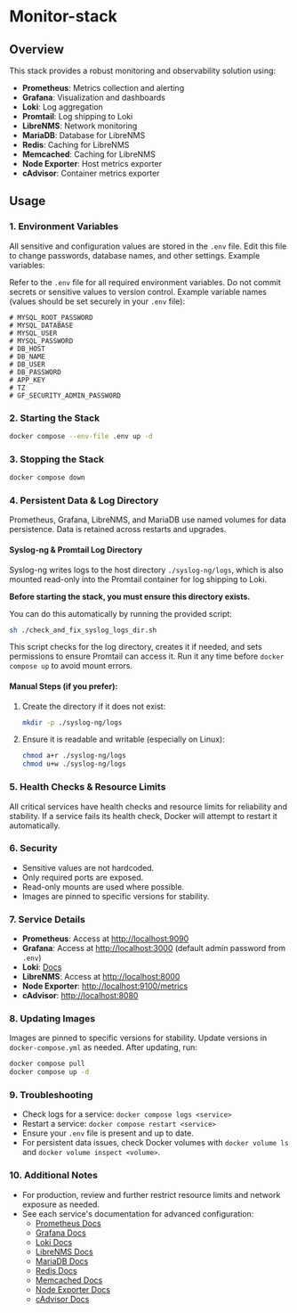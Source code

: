 # Monitor-stack

## Overview

This stack provides a robust monitoring and observability solution using:

- **Prometheus**: Metrics collection and alerting
- **Grafana**: Visualization and dashboards
- **Loki**: Log aggregation
- **Promtail**: Log shipping to Loki
- **LibreNMS**: Network monitoring
- **MariaDB**: Database for LibreNMS
- **Redis**: Caching for LibreNMS
- **Memcached**: Caching for LibreNMS
- **Node Exporter**: Host metrics exporter
- **cAdvisor**: Container metrics exporter

## Usage

### 1. Environment Variables

All sensitive and configuration values are stored in the `.env` file. Edit this file to change passwords, database names, and other settings. Example variables:


Refer to the `.env` file for all required environment variables. Do not commit secrets or sensitive values to version control. Example variable names (values should be set securely in your `.env` file):

```
# MYSQL_ROOT_PASSWORD
# MYSQL_DATABASE
# MYSQL_USER
# MYSQL_PASSWORD
# DB_HOST
# DB_NAME
# DB_USER
# DB_PASSWORD
# APP_KEY
# TZ
# GF_SECURITY_ADMIN_PASSWORD
```

### 2. Starting the Stack

```sh
docker compose --env-file .env up -d
```

### 3. Stopping the Stack

```sh
docker compose down
```

### 4. Persistent Data & Log Directory

Prometheus, Grafana, LibreNMS, and MariaDB use named volumes for data persistence. Data is retained across restarts and upgrades.


#### Syslog-ng & Promtail Log Directory

Syslog-ng writes logs to the host directory `./syslog-ng/logs`, which is also mounted read-only into the Promtail container for log shipping to Loki.

**Before starting the stack, you must ensure this directory exists.**


You can do this automatically by running the provided script:

```sh
sh ./check_and_fix_syslog_logs_dir.sh
```

This script checks for the log directory, creates it if needed, and sets permissions to ensure Promtail can access it. Run it any time before `docker compose up` to avoid mount errors.

#### Manual Steps (if you prefer):

1. Create the directory if it does not exist:
   ```sh
   mkdir -p ./syslog-ng/logs
   ```
2. Ensure it is readable and writable (especially on Linux):
   ```sh
   chmod a+r ./syslog-ng/logs
   chmod u+w ./syslog-ng/logs
   ```

### 5. Health Checks & Resource Limits

All critical services have health checks and resource limits for reliability and stability. If a service fails its health check, Docker will attempt to restart it automatically.

### 6. Security

- Sensitive values are not hardcoded.
- Only required ports are exposed.
- Read-only mounts are used where possible.
- Images are pinned to specific versions for stability.

### 7. Service Details

- **Prometheus**: Access at [http://localhost:9090](http://localhost:9090)
- **Grafana**: Access at [http://localhost:3000](http://localhost:3000) (default admin password from `.env`)
- **Loki**: [Docs](https://grafana.com/docs/loki/latest/)
- **LibreNMS**: Access at [http://localhost:8000](http://localhost:8000)
- **Node Exporter**: [http://localhost:9100/metrics](http://localhost:9100/metrics)
- **cAdvisor**: [http://localhost:8080](http://localhost:8080)

### 8. Updating Images

Images are pinned to specific versions for stability. Update versions in `docker-compose.yml` as needed. After updating, run:

```sh
docker compose pull
docker compose up -d
```

### 9. Troubleshooting

- Check logs for a service: `docker compose logs <service>`
- Restart a service: `docker compose restart <service>`
- Ensure your `.env` file is present and up to date.
- For persistent data issues, check Docker volumes with `docker volume ls` and `docker volume inspect <volume>`.

### 10. Additional Notes

- For production, review and further restrict resource limits and network exposure as needed.
- See each service's documentation for advanced configuration:
  - [Prometheus Docs](https://prometheus.io/docs/)
  - [Grafana Docs](https://grafana.com/docs/)
  - [Loki Docs](https://grafana.com/docs/loki/latest/)
  - [LibreNMS Docs](https://docs.librenms.org/)
  - [MariaDB Docs](https://mariadb.com/kb/en/documentation/)
  - [Redis Docs](https://redis.io/documentation)
  - [Memcached Docs](https://memcached.org/)
  - [Node Exporter Docs](https://github.com/prometheus/node_exporter)
  - [cAdvisor Docs](https://github.com/google/cadvisor)
